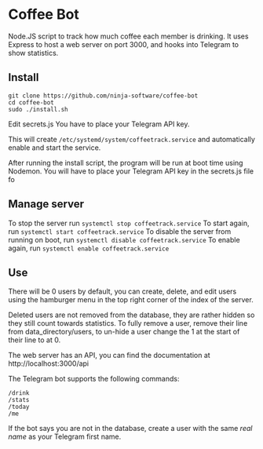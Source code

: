 
# Coffee Bot
Node.JS script to track how much coffee each member is drinking.
It uses Express to host a web server on port 3000, and hooks into Telegram to show statistics.

## Install
```
git clone https://github.com/ninja-software/coffee-bot
cd coffee-bot
sudo ./install.sh
```
Edit secrets.js
You have to place your Telegram API key.

This will create ```/etc/systemd/system/coffeetrack.service``` and automatically enable and start the service.

After running the install script, the program will be run at boot time using Nodemon. You will have to place your Telegram API key in the secrets.js file fo

## Manage server
To stop the server run ```systemctl stop coffeetrack.service```
To start again, run ```systemctl start coffeetrack.service```
To disable the server from running on boot, run ```systemctl disable coffeetrack.service```
To enable again, run ```systemctl enable coffeetrack.service```

## Use
There will be 0 users by default, you can create, delete, and edit users using the hamburger menu in the top right corner of the index of the server.

Deleted users are not removed from the database, they are rather hidden so they still count towards statistics. To fully remove a user, remove their line from data_directory/users, to un-hide a user change the 1 at the start of their line to at 0.

The web server has an API, you can find the documentation at http://localhost:3000/api

The Telegram bot supports the following commands:
```
/drink
/stats
/today
/me
```
If the bot says you are not in the database, create a user with the same *real name* as your Telegram first name.
